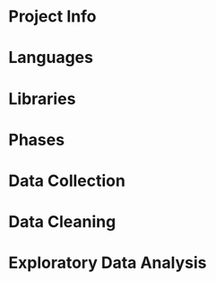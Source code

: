 Project Info
=
Languages
=
Libraries
=
Phases
=
Data Collection
= 
Data Cleaning
=
Exploratory Data Analysis 
=